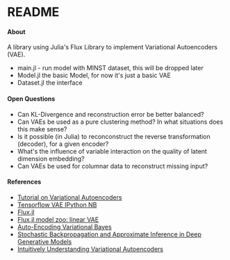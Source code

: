 # README

#### About
A library using Julia's Flux Library to implement Variational Autoencoders (VAE).
- main.jl - run model with MINST dataset, this will be dropped later
- Model.jl the basic Model, for now it's just a basic VAE
- Dataset.jl the interface


#### Open Questions
- Can KL-Divergence and reconstruction error be better balanced?
- Can VAEs be used as a pure clustering method? In what situations does this make sense?
- Is it possible (in Julia) to reconconstruct the reverse transformation (decoder), for a given encoder?
- What's the influence of variable interaction on the quality of latent dimension embedding? 
- Can VAEs be used for columnar data to reconstruct missing input?


#### References
- [Tutorial on Variational Autoencoders](https://arxiv.org/pdf/1606.05908.pdf)
- [Tensorflow VAE IPython NB](python/examples/generative_examples/cvae.ipynb)
- [Flux.jl](https://fluxml.ai/Flux.jl/stable/)
- [Flux.jl model zoo: linear VAE](https://github.com/FluxML/model-zoo/blob/master/vision/mnist/vae.jl)
- [Auto-Encoding Variational Bayes](https://arxiv.org/abs/1312.6114)
- [Stochastic Backpropagation and Approximate Inference in Deep Generative Models](https://arxiv.org/abs/1401.4082)
- [Intuitively Understanding Variational Autoencoders](https://towardsdatascience.com/intuitively-understanding-variational-autoencoders-1bfe67eb5daf)
